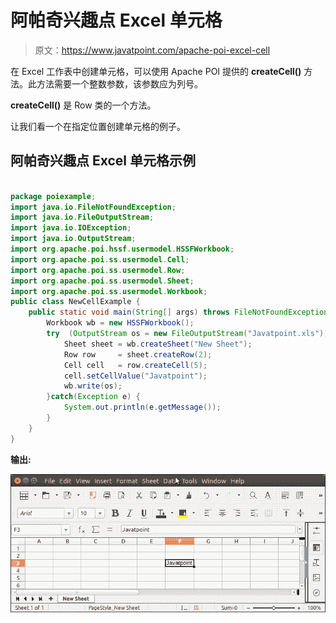 # 阿帕奇兴趣点 Excel 单元格

> 原文：<https://www.javatpoint.com/apache-poi-excel-cell>

在 Excel 工作表中创建单元格，可以使用 Apache POI 提供的 **createCell()** 方法。此方法需要一个整数参数，该参数应为列号。

**createCell()** 是 Row 类的一个方法。

让我们看一个在指定位置创建单元格的例子。

## 阿帕奇兴趣点 Excel 单元格示例

```java

package poiexample;
import java.io.FileNotFoundException;
import java.io.FileOutputStream;
import java.io.IOException;
import java.io.OutputStream;
import org.apache.poi.hssf.usermodel.HSSFWorkbook;
import org.apache.poi.ss.usermodel.Cell;
import org.apache.poi.ss.usermodel.Row;
import org.apache.poi.ss.usermodel.Sheet;
import org.apache.poi.ss.usermodel.Workbook;
public class NewCellExample {
	public static void main(String[] args) throws FileNotFoundException, IOException {
		Workbook wb = new HSSFWorkbook();
	    try  (OutputStream os = new FileOutputStream("Javatpoint.xls")) {
	        Sheet sheet = wb.createSheet("New Sheet");
	        Row row     = sheet.createRow(2);
	        Cell cell   = row.createCell(5);
	        cell.setCellValue("Javatpoint");
	        wb.write(os);
	    }catch(Exception e) {
	    	System.out.println(e.getMessage());
	    }
	}
}

```

**输出:**

![Apache POI Excel Cell](img/f82f69f056aa95fde0d6b35256950df9.png)